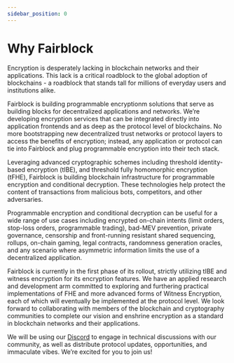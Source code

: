 ```yaml
---
sidebar_position: 0
---
```


# Why Fairblock

<!-- Define the key gotchas of how apps and appchains work with Fairblock tech.
- Split this section into AppChain & EVMs
- Provide relevant SDKs
- Provide a quick start repo showcasing key simple integration points (easily understood for ppl wanting to bring it to their own projects)
- Deploy quickstart example to test appchains and test EVMs (that are compatible) -->



Encryption is desperately lacking in blockchain networks and their applications. This lack is a critical roadblock to the global adoption of blockchains - a roadblock that stands tall for millions of everyday users and institutions alike.

Fairblock is building programmable encryptionm solutions that serve as building blocks for decentralized applications and networks. We’re developing encryption services that can be integrated directly into application frontends and as deep as the protocol level of blockchains. No more bootstrapping new decentralized trust networks or protocol layers to access the benefits of encryption; instead, any application or protocol can tie into Fairblock and plug programmable encryption into their tech stack.

Leveraging advanced cryptographic schemes including threshold identity-based encryption (tIBE), and threshold fully homomorphic encryption (tFHE), Fairblock is building blockchain infrastructure for programmable encryption and conditional decryption. These technologies help protect the content of transactions from malicious bots, competitors, and other adversaries.

Programmable encryption and conditional decryption can be useful for a wide range of use cases including encrypted on-chain intents (limit orders, stop-loss orders, programmable trading), bad-MEV prevention, private governance, censorship and front-running resistant shared sequencing, rollups, on-chain gaming, legal contracts, randomness generation oracles, and any scenario where asymmetric information limits the use of a decentralized application.

Fairblock is currently in the first phase of its rollout, strictly utilizing tIBE and witness encryption for its encryption features. We have an applied research and development arm committed to exploring and furthering practical implementations of FHE and more advanced forms of Witness Encryption, each of which will eventually be implemented at the protocol level. We look forward to collaborating with members of the blockchain and cryptography communities to complete our vision and enshrine encryption as a standard in blockchain networks and their applications.

We will be using our [Discord](https://discord.gg/8zFvUJrz3z) to engage in technical discussions with our community, as well as distribute protocol updates, opportunities, and immaculate vibes. We’re excited for you to join us!

<!-- Changes to be made:
- Rename this section to Vision instead of Intro
- Outline clear vision statement & how Fairblock technologies unlocks new paradigms in blockchain ecosystem. List some key examples & key gotchas (what it is vs what it isn't).
- MVP on buttons, add links to learn and build sections.
- Move old content from this page to new "Learn" section at the start. -->
